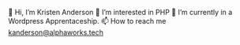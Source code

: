 👋 Hi, I’m Kristen Anderson
👀 I’m interested in PHP
🌱 I’m currently in a Wordpress Apprentaceship.
📫 How to reach me kanderson@alphaworks.tech
